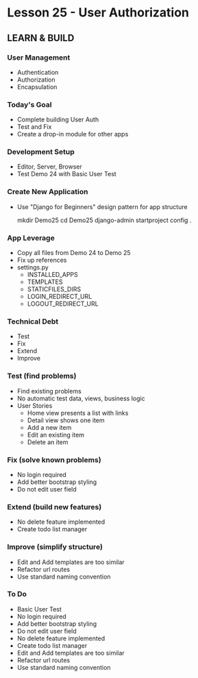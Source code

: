 # Lesson 25 - User Authorization

## LEARN & BUILD


### User Management
* Authentication
* Authorization
* Encapsulation


### Today's Goal
* Complete building User Auth
* Test and Fix
* Create a drop-in module for other apps


### Development Setup
* Editor, Server, Browser
* Test Demo 24 with Basic User Test


### Create New Application
* Use "Django for Beginners"  design pattern for app structure

    mkdir Demo25
    cd Demo25
    django-admin startproject config .
    

### App Leverage
* Copy all files from Demo 24 to Demo 25
* Fix up references
* settings.py
    * INSTALLED_APPS
    * TEMPLATES
    * STATICFILES_DIRS
    * LOGIN_REDIRECT_URL
    * LOGOUT_REDIRECT_URL


### Technical Debt
* Test
* Fix
* Extend
* Improve


### Test (find problems)
* Find existing problems
* No automatic test data, views, business logic
* User Stories
    * Home view presents a list with links
    * Detail view shows one item
    * Add a new item
    * Edit an existing item
    * Delete an item


### Fix (solve known problems)
* No login required
* Add better bootstrap styling
* Do not edit user field


### Extend (build new features)
* No delete feature implemented
* Create todo list manager


### Improve (simplify structure)
* Edit and Add templates are too similar
* Refactor url routes
* Use standard naming convention


### To Do
* Basic User Test
* No login required
* Add better bootstrap styling
* Do not edit user field
* No delete feature implemented
* Create todo list manager
* Edit and Add templates are too similar
* Refactor url routes
* Use standard naming convention


